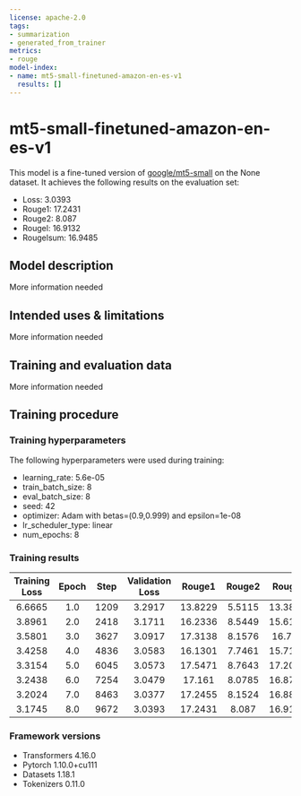 ```yaml
---
license: apache-2.0
tags:
- summarization
- generated_from_trainer
metrics:
- rouge
model-index:
- name: mt5-small-finetuned-amazon-en-es-v1
  results: []
---
```


<!-- This model card has been generated automatically according to the information the Trainer had access to. You
should probably proofread and complete it, then remove this comment. -->

# mt5-small-finetuned-amazon-en-es-v1

This model is a fine-tuned version of [google/mt5-small](https://huggingface.co/google/mt5-small) on the None dataset.
It achieves the following results on the evaluation set:
- Loss: 3.0393
- Rouge1: 17.2431
- Rouge2: 8.087
- Rougel: 16.9132
- Rougelsum: 16.9485

## Model description

More information needed

## Intended uses & limitations

More information needed

## Training and evaluation data

More information needed

## Training procedure

### Training hyperparameters

The following hyperparameters were used during training:
- learning_rate: 5.6e-05
- train_batch_size: 8
- eval_batch_size: 8
- seed: 42
- optimizer: Adam with betas=(0.9,0.999) and epsilon=1e-08
- lr_scheduler_type: linear
- num_epochs: 8

### Training results

| Training Loss | Epoch | Step | Validation Loss | Rouge1  | Rouge2 | Rougel  | Rougelsum |
|:-------------:|:-----:|:----:|:---------------:|:-------:|:------:|:-------:|:---------:|
| 6.6665        | 1.0   | 1209 | 3.2917          | 13.8229 | 5.5115 | 13.3845 | 13.4326   |
| 3.8961        | 2.0   | 2418 | 3.1711          | 16.2336 | 8.5449 | 15.6123 | 15.5944   |
| 3.5801        | 3.0   | 3627 | 3.0917          | 17.3138 | 8.1576 | 16.709  | 16.6737   |
| 3.4258        | 4.0   | 4836 | 3.0583          | 16.1301 | 7.7461 | 15.7185 | 15.7575   |
| 3.3154        | 5.0   | 6045 | 3.0573          | 17.5471 | 8.7643 | 17.2062 | 17.1174   |
| 3.2438        | 6.0   | 7254 | 3.0479          | 17.161  | 8.0785 | 16.8794 | 16.8996   |
| 3.2024        | 7.0   | 8463 | 3.0377          | 17.2455 | 8.1524 | 16.8894 | 16.9402   |
| 3.1745        | 8.0   | 9672 | 3.0393          | 17.2431 | 8.087  | 16.9132 | 16.9485   |


### Framework versions

- Transformers 4.16.0
- Pytorch 1.10.0+cu111
- Datasets 1.18.1
- Tokenizers 0.11.0
